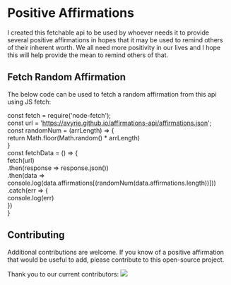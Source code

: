# Positive Affirmations

I created this fetchable api to be used by whoever needs it to provide several positive affirmations in hopes that it may be used to remind others of their inherent worth. We all need more positivity in our lives and I hope this will help provide the mean to remind others of that.

## Fetch Random Affirmation
The below code can be used to fetch a random affirmation from this api using JS fetch:

const fetch = require('node-fetch');
<br />
const url = 'https://avyrie.github.io/affirmations-api/affirmations.json';
<br />
const randomNum = (arrLength) => {
<br />
    return Math.floor(Math.random() * arrLength)
<br />
}
<br />
const fetchData = () => {
<br />
    fetch(url)
<br />
    .then(response => response.json())
<br />
    .then(data => console.log(data.affirmations[(randomNum(data.affirmations.length))]))
<br />
    .catch(err => {
<br />
        console.log(err)
<br />
    })
<br />
}


## Contributing
Additional contributions are welcome. If you know of a positive affirmation that would be useful to add, please contribute to this open-source project.

Thank you to our current contributors:
<a href="https://github.com/avyrie/affirmations-api/graphs/contributors">
  <img src="https://contrib.rocks/image?repo=avyrie/affirmations-api" />
</a>
